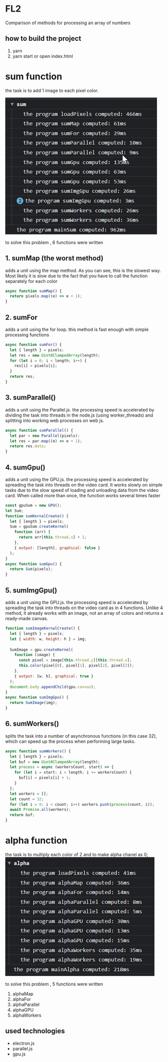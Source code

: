 # FL2

Сomparison of methods for processing an array of numbers

## how to build the project

1. yarn
2. yarn start
   or
   open index.html

# sum function

the task is to add 1 image to each pixel color.

![sum](github/sum.png)

to solve this problem , 6 functions were written

## 1. sumMap (the worst method)

adds a unit using the map method. As you can see, this is the slowest way. Most likely it is slow due to the fact that you have to call the function separately for each color

```javascript
async function sumMap() {
  return pixels.map((e) => e + 1);
}
```

## 2. sumFor

adds a unit using the for loop. this method is fast enough with simple processing functions

```javascript
async function sumFor() {
  let { length } = pixels;
  let res = new Uint8ClampedArray(length);
  for (let i = 0; i < length; i++) {
    res[i] = pixels[i];
  }
  return res;
}
```

## 3. sumParallel()

adds a unit using the Parallel.js. the processing speed is accelerated by dividing the task into threads in the node.js (using worker_threads) and splitting into working web processes on web js.

```javascript
async function sumParallel() {
  let par = new Parallel(pixels);
  let res = par.map((e) => e + 1);
  return res.data;
}
```

## 4. sumGpu()

adds a unit using the GPU.js. the processing speed is accelerated by spreading the task into threads on the video card. It works slowly on simple tasks due to the slow speed of loading and unloading data from the video card. When called more than once, the function works several times faster

```javascript
const gpuSum = new GPU();
let Sum;
function sumKernalCreate() {
  let { length } = pixels;
  Sum = gpuSum.createKernel(
    function (arr) {
      return arr[this.thread.x] + 1;
    },
    { output: [length], graphical: false }
  );
}
async function sumGpu() {
  return Sum(pixels);
}
```

## 5. sumImgGpu()

adds a unit using the GPU.js. the processing speed is accelerated by spreading the task into threads on the video card as in 4 functions. Unlike 4 method, it already works with an image, not an array of colors and returns a ready-made canvas.

```javascript
function sumImageKernalCreate() {
  let { length } = pixels;
  let { width: w, height: h } = img;

  SumImage = gpu.createKernel(
    function (image) {
      const pixel = image[this.thread.y][this.thread.x];
      this.color(pixel[0], pixel[1], pixel[2], pixel[3]);
    },
    { output: [w, h], graphical: true }
  );
  document.body.appendChild(gpu.canvas);
}
async function sumImgGpu() {
  return SumImage(img);
}
```

## 6. sumWorkers()

splits the task into a number of asynchronous functions (in this case 32), which can speed up the process when performing large tasks.

```javascript
async function sumWorkers() {
  let { length } = pixels;
  let buf = new Uint8ClampedArray(length);
  let process = async (workersCount, start) => {
    for (let i = start; i < length; i += workersCount) {
      buf[i] = pixels[i] + 1;
    }
  };
  let workers = [];
  let count = 32;
  for (let i = 0; i < count; i++) workers.push(process(count, i));
  await Promise.all(workers);
  return buf;
}
```

# alpha function

the task is to multiply each color of 2 and to make alpha chanel as 0;
![sum](github/alpha.png)

to solve this problem , 5 functions were written

1. alphaMap
2. alphaFor
3. alphaParallel
4. alphaGPU
5. alphaWorkers

## used technologies

- electron.js
- parallel.js
- gpu.js

